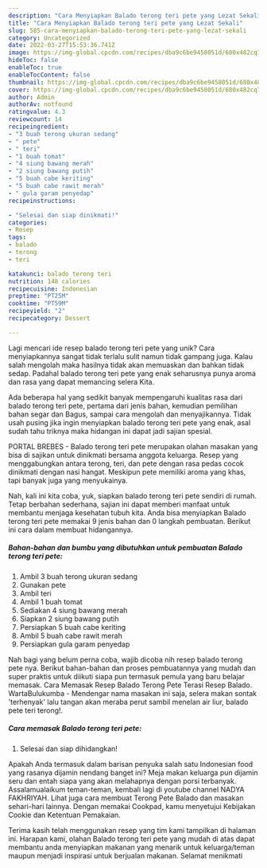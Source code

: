 ```yaml
---
description: "Cara Menyiapkan Balado terong teri pete yang Lezat Sekali"
title: "Cara Menyiapkan Balado terong teri pete yang Lezat Sekali"
slug: 585-cara-menyiapkan-balado-terong-teri-pete-yang-lezat-sekali
category: Uncategorized
date: 2022-03-27T15:53:36.741Z
image: https://img-global.cpcdn.com/recipes/dba9c6be9458051d/680x482cq70/balado-terong-teri-pete-foto-resep-utama.jpg
hideToc: false
enableToc: true
enableTocContent: false
thumbnail: https://img-global.cpcdn.com/recipes/dba9c6be9458051d/680x482cq70/balado-terong-teri-pete-foto-resep-utama.jpg
cover: https://img-global.cpcdn.com/recipes/dba9c6be9458051d/680x482cq70/balado-terong-teri-pete-foto-resep-utama.jpg
author: Admin
authorAv: notfound
ratingvalue: 4.3
reviewcount: 14
recipeingredient:
- "3 buah terong ukuran sedang"
- " pete"
- " teri"
- "1 buah tomat"
- "4 siung bawang merah"
- "2 siung bawang putih"
- "5 buah cabe keriting"
- "5 buah cabe rawit merah"
- " gula garam penyedap"
recipeinstructions:

- "Selesai dan siap dinikmati!"
categories:
- Resep
tags:
- balado
- terong
- teri

katakunci: balado terong teri 
nutrition: 148 calories
recipecuisine: Indonesian
preptime: "PT25M"
cooktime: "PT59M"
recipeyield: "2"
recipecategory: Dessert

---
```





Lagi mencari ide resep balado terong teri pete yang unik? Cara menyiapkannya sangat tidak terlalu sulit namun tidak gampang juga. Kalau salah mengolah maka hasilnya tidak akan memuaskan dan bahkan tidak sedap. Padahal balado terong teri pete yang enak seharusnya punya aroma dan rasa yang dapat memancing selera Kita.





Ada beberapa hal yang sedikit banyak mempengaruhi kualitas rasa dari balado terong teri pete, pertama dari jenis bahan, kemudian pemilihan bahan segar dan Bagus, sampai cara mengolah dan menyajikannya. Tidak usah pusing jika ingin menyiapkan balado terong teri pete yang enak,      asal sudah tahu triknya maka hidangan ini dapat jadi sajian spesial.














PORTAL BREBES - Balado terong teri pete merupakan olahan masakan yang bisa di sajikan untuk dinikmati bersama anggota keluarga. Resep yang menggabungkan antara terong, teri, dan pete dengan rasa pedas cocok dinikmati dengan nasi hangat. Meskipun pete memiliki aroma yang khas, tapi banyak juga yang menyukainya.






Nah, kali ini kita coba, yuk, siapkan balado terong teri pete sendiri di rumah. Tetap berbahan sederhana, sajian ini dapat memberi manfaat untuk membantu menjaga kesehatan tubuh kita. Anda bisa menyiapkan Balado terong teri pete memakai 9 jenis bahan dan 0 langkah pembuatan. Berikut ini cara dalam membuat hidangannya.

<!--inarticleads1-->

##### Bahan-bahan dan bumbu yang dibutuhkan untuk pembuatan Balado terong teri pete:

1. Ambil 3 buah terong ukuran sedang
1. Gunakan  pete
1. Ambil  teri
1. Ambil 1 buah tomat
1. Sediakan 4 siung bawang merah
1. Siapkan 2 siung bawang putih
1. Persiapkan 5 buah cabe keriting
1. Ambil 5 buah cabe rawit merah
1. Persiapkan  gula garam penyedap


Nah bagi yang belum perna coba, wajib dicoba nih resep balado terong pete nya. Berikut bahan-bahan dan proses pembuatannya yang mudah dan super praktis untuk diikuti siapa pun termasuk pemula yang baru belajar memasak. Cara Memasak Resep Balado Terong Pete Terasi Resep Balado. WartaBulukumba - Mendengar nama masakan ini saja, selera makan sontak &#39;terhenyak&#39; lalu tangan akan meraba perut sambil menelan air liur, balado pete teri terong!. 

<!--inarticleads2-->

##### Cara memasak Balado terong teri pete:


1. Selesai dan siap dihidangkan!

Apakah Anda termasuk dalam barisan penyuka salah satu Indonesian food yang rasanya dijamin nendang banget ini? Meja makan keluarga pun dijamin seru dan entah siapa yang akan melahapnya dengan porsi terbanyak. Assalamualaikum teman-teman, kembali lagi di youtube channel NADYA FAKHRIYAH. Lihat juga cara membuat Terong Pete Balado dan masakan sehari-hari lainnya. Dengan memakai Cookpad, kamu menyetujui Kebijakan Cookie dan Ketentuan Pemakaian. 

Terima kasih telah menggunakan resep yang tim kami tampilkan di halaman ini. Harapan kami, olahan Balado terong teri pete yang mudah di atas dapat membantu anda menyiapkan makanan yang menarik untuk keluarga/teman maupun menjadi inspirasi untuk berjualan makanan. Selamat menikmati

